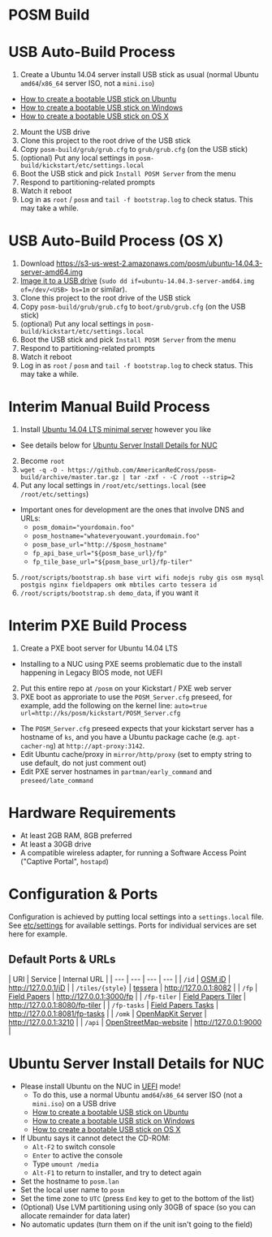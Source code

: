 # POSM Build

USB Auto-Build Process
======================
1. Create a Ubuntu 14.04 server install USB stick as usual (normal Ubuntu `amd64`/`x86_64` server ISO, not a `mini.iso`)
  * [How to create a bootable USB stick on Ubuntu](http://www.ubuntu.com/download/desktop/create-a-usb-stick-on-ubuntu)
  * [How to create a bootable USB stick on Windows](http://www.ubuntu.com/download/desktop/create-a-usb-stick-on-windows)
  * [How to create a bootable USB stick on OS X](http://www.ubuntu.com/download/desktop/create-a-usb-stick-on-mac-osx)
2. Mount the USB drive
3. Clone this project to the root drive of the USB stick
4. Copy `posm-build/grub/grub.cfg` to `grub/grub.cfg` (on the USB stick)
5. (optional) Put any local settings in `posm-build/kickstart/etc/settings.local`
6. Boot the USB stick and pick `Install POSM Server` from the menu
7. Respond to partitioning-related prompts
8. Watch it reboot
9. Log in as `root` / `posm` and `tail -f bootstrap.log` to check status. This may take a while.

USB Auto-Build Process (OS X)
=============================
1. Download https://s3-us-west-2.amazonaws.com/posm/ubuntu-14.04.3-server-amd64.img
2. [Image it to a USB
  drive](http://www.ubuntu.com/download/desktop/create-a-usb-stick-on-mac-osx)
  (`sudo dd if=ubuntu-14.04.3-server-amd64.img of=/dev/<USB> bs=1m` or similar).
3. Clone this project to the root drive of the USB stick
4. Copy `posm-build/grub/grub.cfg` to `boot/grub/grub.cfg` (on the USB stick)
5. (optional) Put any local settings in `posm-build/kickstart/etc/settings.local`
6. Boot the USB stick and pick `Install POSM Server` from the menu
7. Respond to partitioning-related prompts
8. Watch it reboot
9. Log in as `root` / `posm` and `tail -f bootstrap.log` to check status. This may take a while.

Interim Manual Build Process
============================

1. Install [Ubuntu 14.04 LTS minimal server](http://www.ubuntu.com/download/server) however you like
  * See details below for [Ubuntu Server Install Details for NUC](#ubuntu-server-install-details-for-nuc)
2. Become `root`
3.  `wget -q -O - https://github.com/AmericanRedCross/posm-build/archive/master.tar.gz | tar -zxf - -C /root --strip=2`
4. Put any local settings in `/root/etc/settings.local` (see `/root/etc/settings`)
  * Important ones for development are the ones that involve DNS and URLs:
    * `posm_domain="yourdomain.foo"`
    * `posm_hostname="whateveryouwant.yourdomain.foo"`
    * `posm_base_url="http://$posm_hostname"`
    * `fp_api_base_url="${posm_base_url}/fp"`
    * `fp_tile_base_url="${posm_base_url}/fp-tiler"`
5. `/root/scripts/bootstrap.sh base virt wifi nodejs ruby gis osm mysql postgis nginx fieldpapers omk mbtiles carto tessera id`
6. `/root/scripts/bootstrap.sh demo_data`, if you want it

Interim PXE Build Process
=========================

1. Create a PXE boot server for Ubuntu 14.04 LTS
 * Installing to a NUC using PXE seems problematic due to the install happening in Legacy BIOS mode, not UEFI
2. Put this entire repo at `/posm` on your Kickstart / PXE web server
3. PXE boot as approriate to use the `POSM_Server.cfg` preseed, for example, add the following on the kernel line: `auto=true url=http://ks/posm/kickstart/POSM_Server.cfg`
  * The `POSM_Server.cfg` preseed expects that your kickstart server has a hostname of `ks`, and you have a Ubuntu package cache (e.g. `apt-cacher-ng`) at `http://apt-proxy:3142`.
  * Edit Ubuntu cache/proxy in `mirror/http/proxy` (set to empty string to use default, do not just comment out)
  * Edit PXE server hostnames in `partman/early_command` and `preseed/late_command`

Hardware Requirements
=====================
* At least 2GB RAM, 8GB preferred
* At least a 30GB drive
* A compatible wireless adapter, for running a Software Access Point ("Captive Portal", `hostapd`)

Configuration & Ports
=====================

Configuration is achieved by putting local settings into a `settings.local` file. See [etc/settings](kickstart/etc/settings) for available settings.  Ports for individual services are set here for example.

Default Ports & URLs
--------------------

| URI | Service | Internal URL |
| --- | --- | --- | --- |
| `/id` | [OSM iD](https://github.com/AmericanRedCross/iD) | http://127.0.0.1/iD |
| `/tiles/{style}` | [tessera](https://github.com/mojodna/tessera) | http://127.0.0.1:8082 |
| `/fp` | [Field Papers](https://github.com/fieldpapers/fp-web) | http://127.0.0.1:3000/fp |
| `/fp-tiler` | [Field Papers Tiler](https://github.com/fieldpapers/fp-tiler) | http://127.0.0.1:8080/fp-tiler |
| `/fp-tasks` | [Field Papers Tasks](https://github.com/fieldpapers/fp-tasks) | http://127.0.0.1:8081/fp-tasks |
| `/omk` | [OpenMapKit Server](https://github.com/AmericanRedCross/OpenMapKitServer) | http://127.0.0.1:3210 |
| `/api` | [OpenStreetMap-website](https://github.com/AmericanRedCross/openstreetmap-website) | http://127.0.0.1:9000 |

Ubuntu Server Install Details for NUC
=====================================
 * Please install Ubuntu on the NUC in [UEFI](https://en.wikipedia.org/wiki/Unified_Extensible_Firmware_Interface) mode!
   * To do this, use a normal Ubuntu `amd64`/`x86_64` server ISO (not a `mini.iso`) on a USB drive
   * [How to create a bootable USB stick on Ubuntu](http://www.ubuntu.com/download/desktop/create-a-usb-stick-on-ubuntu)
   * [How to create a bootable USB stick on Windows](http://www.ubuntu.com/download/desktop/create-a-usb-stick-on-windows)
   * [How to create a bootable USB stick on OS X](http://www.ubuntu.com/download/desktop/create-a-usb-stick-on-mac-osx)
 * If Ubuntu says it cannot detect the CD-ROM:
   * `Alt-F2` to switch console
   * `Enter` to active the console
   * Type `umount /media`
   * `Alt-F1` to return to installer, and try to detect again
 * Set the hostname to `posm.lan`
 * Set the local user name to `posm`
 * Set the time zone to `UTC` (press `End` key to get to the bottom of the list)
 * (Optional) Use LVM partitioning using only 30GB of space (so you can allocate remainder for data later)
 * No automatic updates (turn them on if the unit isn't going to the field)
